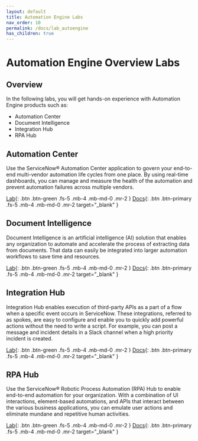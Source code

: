 ```yaml
---
layout: default
title: Automation Engine Labs 
nav_order: 10
permalink: /docs/lab_autoengine
has_children: true
---
```

# Automation Engine Overview Labs

## Overview

In the following labs, you will get hands-on experience with Automation Engine products such as:

- Automation Center
- Document Intelligence
- Integration Hub
- RPA Hub

## Automation Center
Use the ServiceNow® Automation Center application to govern your end-to-end multi-vendor automation life cycles from one place. By using real-time dashboards, you can manage and measure the health of the automation and prevent automation failures across multiple vendors​.

[Lab][Auto Center Lab]{: .btn .btn-green .fs-5 .mb-4 .mb-md-0 .mr-2 }
[Docs][Auto Center Docs]{: .btn .btn-primary .fs-5 .mb-4 .mb-md-0 .mr-2 target="_blank" }

## Document Intelligence 
Document Intelligence is an artificial intelligence (AI) solution that enables any organization to automate and accelerate the process of extracting data from documents. That data can easily be integrated into larger automation workflows to save time and resources.

[Lab][Doc Intel Lab]{: .btn .btn-green .fs-5 .mb-4 .mb-md-0 .mr-2 }
[Docs][Doc Intel Docs]{: .btn .btn-primary .fs-5 .mb-4 .mb-md-0 .mr-2 target="_blank" }

## Integration Hub
Integration Hub enables execution of third-party APIs as a part of a flow when a specific event occurs in ServiceNow. These integrations, referred to as spokes, are easy to configure and enable you to quickly add powerful actions without the need to write a script. For example, you can post a message and incident details in a Slack channel when a high priority incident is created.

[Lab][IHub Lab]{: .btn .btn-green .fs-5 .mb-4 .mb-md-0 .mr-2 }
[Docs][IHub Docs]{: .btn .btn-primary .fs-5 .mb-4 .mb-md-0 .mr-2 target="_blank" }

## RPA Hub
Use the ServiceNow® Robotic Process Automation (RPA) Hub to enable end-to-end automation for your organization. With a combination of UI interactions, element-based automations, and APIs that interact between the various business applications, you can emulate user actions and eliminate mundane and repetitive human activities.

[Lab][RPA Lab]{: .btn .btn-green .fs-5 .mb-4 .mb-md-0 .mr-2 }
[Docs][RPA Docs]{: .btn .btn-primary .fs-5 .mb-4 .mb-md-0 .mr-2 target="_blank" }

[Auto Center Docs]: https://docs.servicenow.com/csh?topicname=automation-center-landing-page.html&version=latest
[Auto Center Lab]: /docs/lab_autoengine/automation_center/

[Doc Intel Docs]: https://docs.servicenow.com/csh?topicname=document-intelligence-landing.html&version=latest
[Doc Intel Lab]: /docs/lab_autoengine/doc_intel/

[IHub Docs]: https://docs.servicenow.com/csh?topicname=integrationhub.html&version=latest
[IHub Lab]: /docs/lab_autoengine/ihub/

[RPA Docs]: https://docs.servicenow.com/csh?topicname=rpa-main-landing-page.html&version=latest
[RPA Lab]:  /docs/lab_autoengine/rpa/